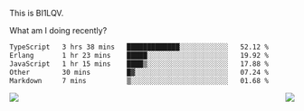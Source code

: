 This is BI1LQV.

What am I doing recently?

<!--START_SECTION:waka-->

```txt
TypeScript   3 hrs 38 mins   █████████████░░░░░░░░░░░░   52.12 %
Erlang       1 hr 23 mins    █████░░░░░░░░░░░░░░░░░░░░   19.92 %
JavaScript   1 hr 15 mins    ████▒░░░░░░░░░░░░░░░░░░░░   17.88 %
Other        30 mins         █▓░░░░░░░░░░░░░░░░░░░░░░░   07.24 %
Markdown     7 mins          ▒░░░░░░░░░░░░░░░░░░░░░░░░   01.68 %
```

<!--END_SECTION:waka-->
<img align="right" src="https://github-readme-stats.vercel.app/api?username=bi1lqv&show_icons=true&count_private=true">

<img src="https://metrics.lecoq.io/bi1lqv?template=classic&base.activity=0&base.community=0&base.repositories=0&base.metadata=0&isocalendar=1&base=header%2C%20activity%2C%20community%2C%20repositories%2C%20metadata&base.indepth=false&base.hireable=false&isocalendar=false&isocalendar.duration=full-year&config.timezone=Asia%2FShanghai">

